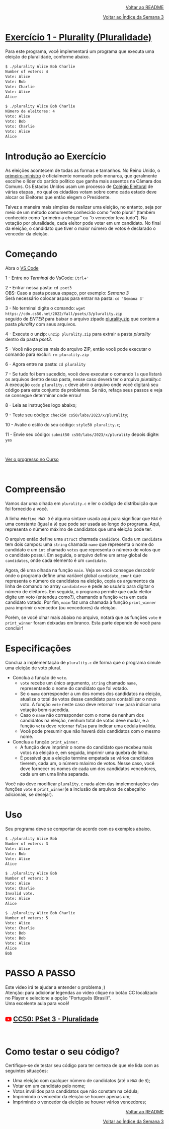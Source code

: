 <p align="right">
   <a href="https://patyfil.github.io/cs50-cc50-harvard/">Voltar ao README</a>
</p>
<p align="right">
   <a href="https://patyfil.github.io/cs50-cc50-harvard/3-Algoritmos.html">Voltar ao Índice da Semana 3</a>
</p>

# [Exercício 1 - Plurality (Pluralidade)](https://cs50.harvard.edu/x/2023/psets/3/plurality/)  

Para este programa, você implementará um programa que executa uma eleição de pluralidade, conforme abaixo.  

```
$ ./plurality Alice Bob Charlie
Number of voters: 4
Vote: Alice
Vote: Bob
Vote: Charlie
Vote: Alice
Alice
```
```
$ ./plurality Alice Bob Charlie
Número de eleitores: 4
Voto: Alice
Voto: Bob
Voto: Charlie
Voto: Alice
Alice
```

# Introdução ao Exercício

As eleições acontecem de todas as formas e tamanhos. No Reino Unido, o [primeiro-ministro](https://www.parliament.uk/education/about-your-parliament/general-elections/) é oficialmente nomeado pelo monarca, que geralmente escolhe o líder do partido político que ganha mais assentos na Câmara dos Comuns. Os Estados Unidos usam um processo de [Colégio Eleitoral](https://www.archives.gov/federal-register/electoral-college/about.html) de várias etapas , no qual os cidadãos votam sobre como cada estado deve alocar os Eleitores que então elegem o Presidente.  

Talvez a maneira mais simples de realizar uma eleição, no entanto, seja por meio de um método comumente conhecido como “voto plural” (também conhecido como “primeiro a chegar” ou “o vencedor leva tudo”). Na votação por pluralidade, cada eleitor pode votar em um candidato. No final da eleição, o candidato que tiver o maior número de votos é declarado o vencedor da eleição.  

# Começando  

Abra o [VS Code](https://code.cs50.io/)

1 - Entre no *Terminal* do VsCode: `Ctrl`+`'`  

2 - Entrar nessa pasta: `cd pset3`  
OBS: Caso a pasta possua espaço, por exemplo: *Semana 3*  
Será necessário colocar aspas para entrar na pasta: `cd 'Semana 3'` 

3 - No terminal digite o comando: `wget https://cdn.cs50.net/2022/fall/psets/3/plurality.zip`  
seguido de *ENTER* para baixar o arquivo zipado [plurality.zip](https://patyfil.github.io/cs50-cc50-harvard/semana3/plurality.zip) que contem a pasta *plurality* com seus arquivos.  

4 - Execute o unzip: `unzip plurality.zip` para extrair a pasta *plurality* dentro da pasta *pset3*.  

5 - Você não precisa mais do arquivo ZIP, então você pode executar o comando para excluir: `rm plurality.zip`  

6 - Agora entre na pasta: `cd plurality`  

7 - Se tudo foi bem sucedido, você deve executar o comando `ls` que listará os arquivos dentro dessa pasta, nesse caso deverá ter o arquivo *plurality.c*  
A execução `code plurality.c` deve abrir o arquivo onde você digitará seu código para este conjunto de problemas. Se não, refaça seus passos e veja se consegue determinar onde errou!  

8 - Leia as instruções logo abaixo;

9 - Teste seu código: `check50 cs50/labs/2023/x/plurality`;  

10 - Avalie o estilo do seu código: `style50 plurality.c`;  

11 - Envie seu código: `submit50 cs50/labs/2023/x/plurality` depois digite: `yes`  

&nbsp;

[Ver o progresso no Curso](https://cs50.me/cs50x)

&nbsp;

# Compreensão

Vamos dar uma olhada em `plurality.c` e ler o código de distribuição que foi fornecido a você.

A linha `#define MAX 9` é alguma sintaxe usada aqui para significar que `MAX` é uma constante (igual a `9`) que pode ser usada ao longo do programa. Aqui, representa o número máximo de candidatos que uma eleição pode ter.  

O arquivo então define uma `struct` chamada `candidate`. Cada um `candidate` tem dois campos: uma `string` chamada `name` que representa o nome do candidato e um `int` chamado `votes` que representa o número de votos que o candidato possui. Em seguida, o arquivo define um array global de `candidates`, onde cada elemento é um `candidate`.

Agora, dê uma olhada na função `main`. Veja se você consegue descobrir onde o programa define uma variável global `candidate_count` que representa o número de candidatos na eleição, copia os argumentos da linha de comando no array `candidatese` e pede ao usuário para digitar o número de eleitores. Em seguida, o programa permite que cada eleitor digite um voto (entendeu como?), chamando a função `vote`  em cada candidato votado. Por fim, `main` faz uma chamada à função `print_winner` para imprimir o vencedor (ou vencedores) da eleição.  

Porém, se você olhar mais abaixo no arquivo, notará que as funções `vote` e `print_winner` foram deixadas em branco. Esta parte depende de você para concluir!

# Especificações

Conclua a implementação de `plurality.c` de forma que o programa simule uma eleição de voto plural.

* Conclua a função de `vote`.
    * `vote` recebe um único argumento, `string` chamado `name`, representando o nome do candidato que foi votado.
    * Se o `name` corresponder a um dos nomes dos candidatos na eleição, atualize o total de votos desse candidato para contabilizar o novo voto. A função `vote` neste caso deve retornar `true` para indicar uma votação bem-sucedida.  
    * Caso o `name` não corresponder com o nome de nenhum dos candidatos na eleição, nenhum total de votos deve mudar, e a função `vote` deve retornar `false` para indicar uma cédula inválida.
    * Você pode presumir que não haverá dois candidatos com o mesmo nome.
* Conclua a função `print_winner`.
    * A função deve imprimir o nome do candidato que recebeu mais votos na eleição e, em seguida, imprimir uma quebra de linha.
    * É possível que a eleição termine empatada se vários candidatos tiverem, cada um, o número máximo de votos. Nesse caso, você deve fornecer os nomes de cada um dos candidatos vencedores, cada um em uma linha separada.  

Você não deve modificar `plurality.c` nada além das implementações das funções `vote` e `print_winner`(e a inclusão de arquivos de cabeçalho adicionais, se desejar).

# Uso

Seu programa deve se comportar de acordo com os exemplos abaixo.

```
$ ./plurality Alice Bob
Number of voters: 3
Vote: Alice
Vote: Bob
Vote: Alice
Alice
```
```
$ ./plurality Alice Bob
Number of voters: 3
Vote: Alice
Vote: Charlie
Invalid vote.
Vote: Alice
Alice
```
```
$ ./plurality Alice Bob Charlie
Number of voters: 5
Vote: Alice
Vote: Charlie
Vote: Bob
Vote: Bob
Vote: Alice
Alice
Bob
```

# PASSO A PASSO  

Este vídeo irá te ajudar a entender o problema ;)  
Atenção: para adicionar legendas ao vídeo clique no botão CC localizado no Player e selecione a opção "Português (Brasil)".  
Uma excelente aula para você!  
## <img src="../assets/youtube.svg" width=20 /> [CC50: PSet 3 - Pluralidade](https://youtu.be/cZwLHm3PPUk)

&nbsp;

# Como testar o seu código?

Certifique-se de testar seu código para ter certeza de que ele lida com as seguintes situações:  

* Uma eleição com qualquer número de candidatos (até o `MAX` de `9`);  
* Votar em um candidato pelo nome;  
* Votos inválidos para candidatos que não constam na cédula;  
* Imprimindo o vencedor da eleição se houver apenas um;  
* Imprimindo o vencedor da eleição se houver vários vencedores;  

<p align="right">
   <a href="https://patyfil.github.io/cs50-cc50-harvard/">Voltar ao README</a>
</p>
<p align="right">
   <a href="https://patyfil.github.io/cs50-cc50-harvard/3-Algoritmos.html">Voltar ao Índice da Semana 3</a>
</p>